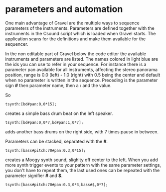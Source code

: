 # parameters and automation

One main advantage of Gravel are the multiple ways to sequence parameters of the instruments. Parameters are defined together with the instruments in the Csound script which is loaded when Gravel starts. The application scans for the definitions and make them available for the sequencer.

In the non editable part of Gravel below the code editor the available instruments and parameters are listed. The names colored in light blue are the ids you can use to refer in your sequence. For instance there is a parameter pan available for all instruments, affecting the stereo panorama position, range is 0.0 (left) - 1.0 (right) with 0.5 being the center and default when no parameter is written in the sequence. Preceding is the parameter sign **#** then parameter name, then a **:** and the value.

So

`tsynth:[bd#pan:0,0*15];`

creates a simple bass drum beat on the left speaker.

`tsynth:[bd#pan:0,0*7,bd#pan:1,0*7];`

adds another bass drums on the right side, with 7 times pause in between.

Parameters can be stacked, separated with the **#**.

`tsynth:[bass#pitch:70#pan:0.3,0*15];`

creates a Moogy synth sound, slighlty off center to the left. When you add more synth trigger events to your pattern with the same parameter settings, you don't have to repeat them, the last used ones can be repeated with the parameter signifier **#** and **$**.

`tsynth:[bass#pitch:70#pan:0.3,0*3,bass#$,0*7];`
